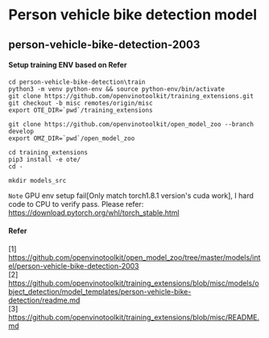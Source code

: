 # Person vehicle bike detection model

## person-vehicle-bike-detection-2003

#### Setup training ENV based on Refer

```
cd person-vehicle-bike-detection\train
python3 -m venv python-env && source python-env/bin/activate
git clone https://github.com/openvinotoolkit/training_extensions.git
git checkout -b misc remotes/origin/misc
export OTE_DIR=`pwd`/training_extensions

git clone https://github.com/openvinotoolkit/open_model_zoo --branch develop
export OMZ_DIR=`pwd`/open_model_zoo

cd training_extensions
pip3 install -e ote/
cd -

mkdir models_src
```

``Note`` GPU env setup fail[Only match torch1.8.1 version's cuda work], I hard code to CPU to verify pass. Please refer: https://download.pytorch.org/whl/torch_stable.html

#### Refer
[1] https://github.com/openvinotoolkit/open_model_zoo/tree/master/models/intel/person-vehicle-bike-detection-2003 <br>
[2] https://github.com/openvinotoolkit/training_extensions/blob/misc/models/object_detection/model_templates/person-vehicle-bike-detection/readme.md <br>
[3] https://github.com/openvinotoolkit/training_extensions/blob/misc/README.md